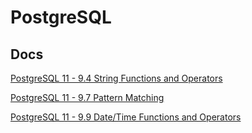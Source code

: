 # PostgreSQL

## Docs

[PostgreSQL 11 - 9.4 String Functions and Operators](https://www.postgresql.org/docs/11/functions-string.html)

[PostgreSQL 11 - 9.7 Pattern Matching](https://www.postgresql.org/docs/current/functions-matching.html)

[PostgreSQL 11 - 9.9 Date/Time Functions and Operators](https://www.postgresql.org/docs/current/functions-datetime.html)
